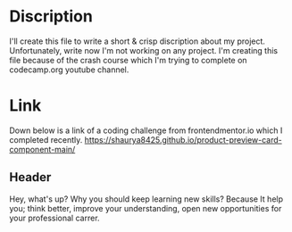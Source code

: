 # Discription
I'll create this file to write a short & crisp discription about my project. Unfortunately, write now I'm not working on any project. I'm creating this file because of the crash course which I'm trying to complete on codecamp.org youtube channel.
# Link
Down below is a link of a coding challenge from frontendmentor.io which I completed recently.
https://shaurya8425.github.io/product-preview-card-component-main/
## Header
Hey, what's up?
Why you should keep learning new skills?
Because It help you; think better, improve your understanding, open new opportunities for your professional carrer.